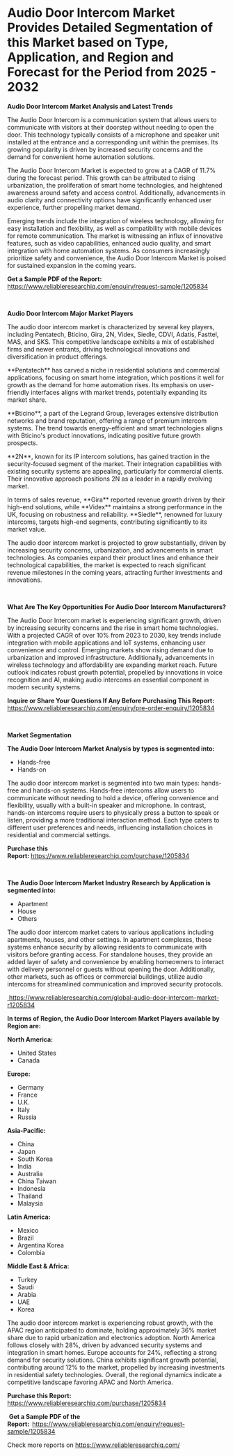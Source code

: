 <p><h1>Audio Door Intercom Market Provides Detailed Segmentation of this Market based on Type, Application, and Region and Forecast for the Period from 2025 - 2032</h1></p><p><strong>Audio Door Intercom Market Analysis and Latest Trends</strong></p>
<p><p>The Audio Door Intercom is a communication system that allows users to communicate with visitors at their doorstep without needing to open the door. This technology typically consists of a microphone and speaker unit installed at the entrance and a corresponding unit within the premises. Its growing popularity is driven by increased security concerns and the demand for convenient home automation solutions.</p><p>The Audio Door Intercom Market is expected to grow at a CAGR of 11.7% during the forecast period. This growth can be attributed to rising urbanization, the proliferation of smart home technologies, and heightened awareness around safety and access control. Additionally, advancements in audio clarity and connectivity options have significantly enhanced user experience, further propelling market demand. </p><p>Emerging trends include the integration of wireless technology, allowing for easy installation and flexibility, as well as compatibility with mobile devices for remote communication. The market is witnessing an influx of innovative features, such as video capabilities, enhanced audio quality, and smart integration with home automation systems. As consumers increasingly prioritize safety and convenience, the Audio Door Intercom Market is poised for sustained expansion in the coming years.</p></p>
<p><strong>Get a Sample PDF of the Report:&nbsp;</strong> <a href="https://www.reliableresearchiq.com/enquiry/request-sample/1205834?utm_campaign=2188&utm_medium=2&utm_source=Github&utm_content=ia&utm_term=19022025&utm_id=audio-door-intercom">https://www.reliableresearchiq.com/enquiry/request-sample/1205834</a></p>
<p>&nbsp;</p>
<p><strong>Audio Door Intercom Major Market Players</strong></p>
<p><p>The audio door intercom market is characterized by several key players, including Pentatech, Bticino, Gira, 2N, Videx, Siedle, CDVI, Adatis, Fasttel, MAS, and SKS. This competitive landscape exhibits a mix of established firms and newer entrants, driving technological innovations and diversification in product offerings.</p><p>**Pentatech** has carved a niche in residential solutions and commercial applications, focusing on smart home integration, which positions it well for growth as the demand for home automation rises. Its emphasis on user-friendly interfaces aligns with market trends, potentially expanding its market share.</p><p>**Bticino**, a part of the Legrand Group, leverages extensive distribution networks and brand reputation, offering a range of premium intercom systems. The trend towards energy-efficient and smart technologies aligns with Bticino's product innovations, indicating positive future growth prospects.</p><p>**2N**, known for its IP intercom solutions, has gained traction in the security-focused segment of the market. Their integration capabilities with existing security systems are appealing, particularly for commercial clients. Their innovative approach positions 2N as a leader in a rapidly evolving market.</p><p>In terms of sales revenue, **Gira** reported revenue growth driven by their high-end solutions, while **Videx** maintains a strong performance in the UK, focusing on robustness and reliability. **Siedle**, renowned for luxury intercoms, targets high-end segments, contributing significantly to its market value.</p><p>The audio door intercom market is projected to grow substantially, driven by increasing security concerns, urbanization, and advancements in smart technologies. As companies expand their product lines and enhance their technological capabilities, the market is expected to reach significant revenue milestones in the coming years, attracting further investments and innovations.</p></p>
<p>&nbsp;</p>
<p><strong>What Are The Key Opportunities For Audio Door Intercom Manufacturers?</strong></p>
<p><p>The Audio Door Intercom market is experiencing significant growth, driven by increasing security concerns and the rise in smart home technologies. With a projected CAGR of over 10% from 2023 to 2030, key trends include integration with mobile applications and IoT systems, enhancing user convenience and control. Emerging markets show rising demand due to urbanization and improved infrastructure. Additionally, advancements in wireless technology and affordability are expanding market reach. Future outlook indicates robust growth potential, propelled by innovations in voice recognition and AI, making audio intercoms an essential component in modern security systems.</p></p>
<p><strong>Inquire or Share Your Questions If Any Before Purchasing This Report:</strong> <a href="https://www.reliableresearchiq.com/enquiry/pre-order-enquiry/1205834?utm_campaign=2188&utm_medium=2&utm_source=Github&utm_content=ia&utm_term=19022025&utm_id=audio-door-intercom">https://www.reliableresearchiq.com/enquiry/pre-order-enquiry/1205834</a></p>
<p>&nbsp;</p>
<p><strong>Market Segmentation</strong></p>
<p><strong>The Audio Door Intercom Market Analysis by types is segmented into:</strong></p>
<p><ul><li>Hands-free</li><li>Hands-on</li></ul></p>
<p><p>The audio door intercom market is segmented into two main types: hands-free and hands-on systems. Hands-free intercoms allow users to communicate without needing to hold a device, offering convenience and flexibility, usually with a built-in speaker and microphone. In contrast, hands-on intercoms require users to physically press a button to speak or listen, providing a more traditional interaction method. Each type caters to different user preferences and needs, influencing installation choices in residential and commercial settings.</p></p>
<p><strong>Purchase this Report:&nbsp;</strong><a href="https://www.reliableresearchiq.com/purchase/1205834?utm_campaign=2188&utm_medium=2&utm_source=Github&utm_content=ia&utm_term=19022025&utm_id=audio-door-intercom">https://www.reliableresearchiq.com/purchase/1205834</a></p>
<p>&nbsp;</p>
<p><strong>The Audio Door Intercom Market Industry Research by Application is segmented into:</strong></p>
<p><ul><li>Apartment</li><li>House</li><li>Others</li></ul></p>
<p><p>The audio door intercom market caters to various applications including apartments, houses, and other settings. In apartment complexes, these systems enhance security by allowing residents to communicate with visitors before granting access. For standalone houses, they provide an added layer of safety and convenience by enabling homeowners to interact with delivery personnel or guests without opening the door. Additionally, other markets, such as offices or commercial buildings, utilize audio intercoms for streamlined communication and improved security protocols.</p></p>
<p><a href="https://www.reliableresearchiq.com/global-audio-door-intercom-market-r1205834?utm_campaign=2188&utm_medium=2&utm_source=Github&utm_content=ia&utm_term=19022025&utm_id=audio-door-intercom">&nbsp;https://www.reliableresearchiq.com/global-audio-door-intercom-market-r1205834</a></p>
<p><strong>In terms of Region, the Audio Door Intercom Market Players available by Region are:</strong></p>
<p>
    <p> <strong> North America: </strong>
        <ul>
            <li>United States</li>
            <li>Canada</li>
        </ul>
        </p> 
    <p> <strong> Europe: </strong>
        <ul>
            <li>Germany</li>
            <li>France</li>
            <li>U.K.</li>
            <li>Italy</li>
            <li>Russia</li>
        </ul>
        </p> 
    <p> <strong> Asia-Pacific: </strong>
        <ul>
            <li>China</li>
            <li>Japan</li>
            <li>South Korea</li>
            <li>India</li>
            <li>Australia</li>
            <li>China Taiwan</li>
            <li>Indonesia</li>
            <li>Thailand</li>
            <li>Malaysia</li>
        </ul>
        </p> 
    <p> <strong> Latin America: </strong>
        <ul>
            <li>Mexico</li>
            <li>Brazil</li>
            <li>Argentina Korea</li>
            <li>Colombia</li>
        </ul>
        </p> 
    <p> <strong> Middle East & Africa: </strong>
        <ul>
            <li>Turkey</li>
            <li>Saudi</li>
            <li>Arabia</li>
            <li>UAE</li>
            <li>Korea</li>
        </ul>
    </p>
    </p>
<p><p>The audio door intercom market is experiencing robust growth, with the APAC region anticipated to dominate, holding approximately 36% market share due to rapid urbanization and electronics adoption. North America follows closely with 28%, driven by advanced security systems and integration in smart homes. Europe accounts for 24%, reflecting a strong demand for security solutions. China exhibits significant growth potential, contributing around 12% to the market, propelled by increasing investments in residential safety technologies. Overall, the regional dynamics indicate a competitive landscape favoring APAC and North America.</p></p>
<p><strong>Purchase this Report: </strong><a href="https://www.reliableresearchiq.com/purchase/1205834?utm_campaign=2188&utm_medium=2&utm_source=Github&utm_content=ia&utm_term=19022025&utm_id=audio-door-intercom">https://www.reliableresearchiq.com/purchase/1205834</a></p>
<p>&nbsp;<strong>Get a Sample PDF of the Report:&nbsp;&nbsp;</strong><a href="https://www.reliableresearchiq.com/enquiry/request-sample/1205834?utm_campaign=2188&utm_medium=2&utm_source=Github&utm_content=ia&utm_term=19022025&utm_id=audio-door-intercom">https://www.reliableresearchiq.com/enquiry/request-sample/1205834</a></p>
<p><strong></strong></p>
<p>Check more reports on <a href="https://www.reliableresearchiq.com/?utm_campaign=2188&utm_medium=2&utm_source=Github&utm_content=ia&utm_term=19022025&utm_id=audio-door-intercom">https://www.reliableresearchiq.com/</a></p>